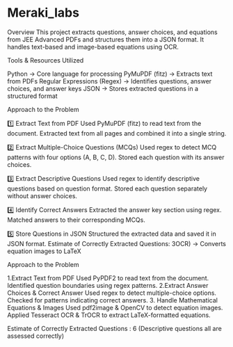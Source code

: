 # Meraki_labs

Overview
This project extracts questions, answer choices, and equations from JEE Advanced PDFs and structures them into a JSON format. It handles text-based and image-based equations using OCR.


Tools & Resources Utilized

Python → Core language for processing
PyMuPDF (fitz) → Extracts text from PDFs
Regular Expressions (Regex) → Identifies questions, answer choices, and answer keys
JSON → Stores extracted questions in a structured format

Approach to the Problem

1️⃣ Extract Text from PDF
Used PyMuPDF (fitz) to read text from the document.
Extracted text from all pages and combined it into a single string.

2️⃣ Extract Multiple-Choice Questions (MCQs)
Used regex to detect MCQ patterns with four options (A, B, C, D).
Stored each question with its answer choices.

3️⃣ Extract Descriptive Questions
Used regex to identify descriptive questions based on question format.
Stored each question separately without answer choices.

4️⃣ Identify Correct Answers
Extracted the answer key section using regex.
Matched answers to their corresponding MCQs.

5️⃣ Store Questions in JSON
Structured the extracted data and saved it in JSON format.
Estimate of Correctly Extracted Questions: 3OCR) → Converts equation images to LaTeX

Approach to the Problem

1️.Extract Text from PDF
Used PyPDF2 to read text from the document.
Identified question boundaries using regex patterns.
2️.Extract Answer Choices & Correct Answer
Used regex to detect multiple-choice options.
Checked for patterns indicating correct answers.
3️. Handle Mathematical Equations & Images
Used pdf2image & OpenCV to detect equation images.
Applied Tesseract OCR & TrOCR to extract LaTeX-formatted equations.

Estimate of Correctly Extracted Questions : 6
(Descriptive questions all are assessed correctly)



